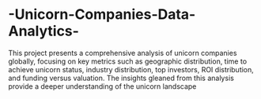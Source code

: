 # -Unicorn-Companies-Data-Analytics-
This project presents a comprehensive analysis of unicorn companies globally, focusing on key metrics such as geographic distribution, time to achieve unicorn status, industry distribution, top investors, ROI distribution, and funding versus valuation. The insights gleaned from this analysis provide a deeper understanding of the unicorn landscape
